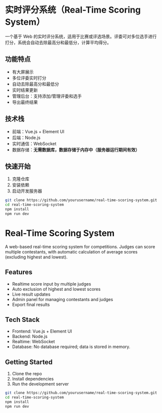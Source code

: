 # 实时评分系统（Real-Time Scoring System）

一个基于 Web 的实时评分系统，适用于比赛或评选场景。评委可对多位选手进行打分，系统会自动去除最高分和最低分，计算平均得分。

## 功能特点
- 有大屏展示
- 多位评委实时打分  
- 自动去除最高分和最低分  
- 实时结果更新  
- 管理后台：支持添加/管理评委和选手  
- 导出最终结果  

## 技术栈

- 前端：Vue.js + Element UI  
- 后端：Node.js  
- 实时通信：WebSocket  
- 数据存储：**无需数据库，数据存储于内存中（服务器运行期间有效）**

## 快速开始

1. 克隆仓库  
2. 安装依赖  
3. 启动开发服务器
   
```bash
git clone https://github.com/yourusername/real-time-scoring-system.git
cd real-time-scoring-system
npm install
npm run dev
```

# Real-Time Scoring System

A web-based real-time scoring system for competitions. Judges can score multiple contestants, with automatic calculation of average scores (excluding highest and lowest).

## Features

- Realtime score input by multiple judges
- Auto exclusion of highest and lowest scores
- Live result updates
- Admin panel for managing contestants and judges
- Export final results

## Tech Stack

- Frontend: Vue.js + Element UI
- Backend: Node.js 
- Realtime: WebSocket 
- Database: No database required; data is stored in memory.

## Getting Started

1. Clone the repo
2. Install dependencies
3. Run the development server

```bash
git clone https://github.com/yourusername/real-time-scoring-system.git
cd real-time-scoring-system
npm install
npm run dev
```
